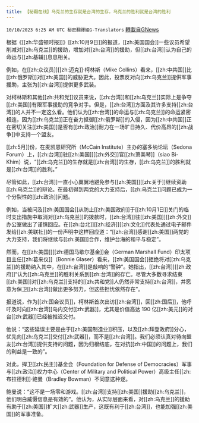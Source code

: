 ```yaml
---
title: 【秘翻在线】乌克兰的生存就是台湾的生存，乌克兰的胜利就是台湾的胜利
---
```

`10/10/2023 6:25 AM UTC 秘密翻譯組G-Translators` [轉載自GNews](https://gnews.org/articles/1812135)

根据《[[zh:华盛顿时报]]》[[zh:10月9日]]的报道，[[zh:美国国会]]一些议员希望削减对[[zh:乌克兰]]的援助，增加对[[zh:台湾]]的援助，但[[zh:台湾]]认为自己的命运与[[zh:基辅]]息息相关。

例如，在[[zh:众议员]][[zh:迈克]]·柯林斯（Mike Collins）看来，[[zh:中共国]]比[[zh:俄罗斯]]对[[zh:美国]]的威胁更大。因此，投票反对向[[zh:乌克兰]]提供军事援助，主张为[[zh:台湾]]提供更多武装。

对柯林斯和其他[[zh:共和党]]议员来说，[[zh:台湾]]和[[zh:乌克兰]]实际上是争夺[[zh:美国]]有限军事援助的竞争对手。但是，[[zh:台湾]]方面及其许多支持[[zh:台湾]]的人并不一定这么看。他们认为[[zh:台湾]]的命运与[[zh:乌克兰]]的命运紧密相连，因为[[zh:乌克兰]]正在奋力抵御[[zh:俄罗斯]]的入侵，因为[[zh:中共国]]正在密切关注[[zh:美国]]是否有[[zh:政治]]耐力在一场旷日持久、代价高昂的[[zh:战争]]中支持一个盟友。

[[zh:5月]]份，在麦凯恩研究所（McCain Institute）主办的塞多纳论坛（Sedona Forum）上，[[zh:台湾]]驻[[zh:美国]][[zh:外交]]官[[zh:萧美琴]]（siao Bi-Khim）说，“[[zh:乌克兰]]的生存就是[[zh:台湾]]的生存，[[zh:乌克兰]]的胜利就是[[zh:台湾]]的胜利。”

尽管如此，[[zh:台湾]]一直小心翼翼地避免参与[[zh:美国]][[zh:关于]]继续资助[[zh:乌克兰]]的辩论。在最初得到两党的大力支持后，[[zh:乌克兰]]问题已成为一个分裂性的[[zh:政治]]问题。

例如，当被问及[[zh:美国国会]]从防止[[zh:美国政府]]于[[zh:10月1日]]关门的临时支出措施中取消对[[zh:乌克兰]]的拨款时，[[zh:台湾]]驻[[zh:美国]][[zh:外交]]办公室做出了谨慎回应。在[[zh:台北]][[zh:经济]][[zh:文化]]代表处通过电子邮件发给[[zh:美联社]]的一份声明中这样回应道：“[[zh:台湾]]感谢[[zh:美国]]两党的大力支持，我们将继续与[[zh:美国]]合作，维护台海的和平与稳定”。

然而，在[[zh:美国]][[zh:德国马歇尔基金]]会（German Marshall Fund）印太项目主任[[zh:葛来仪]]（Bonnie Glaser）看来，[[zh:美国国会]]拒绝将对[[zh:乌克兰]]的援助纳入其中，在[[zh:台湾]]是敲响的“警钟”。她指出，[[zh:台湾]][[zh:政府]]“认为[[zh:乌克兰]]的胜利关系到[[zh:台湾]]的存亡。尽管大多数寻求结束[[zh:美国]]对[[zh:乌克兰]]支持的[[zh:共和党]]人仍然非常支持[[zh:台湾]]，并愿意为保卫[[zh:台湾]]做出更多努力，但这些担忧依然存在”。

报道说，作为[[zh:国会议员]]，柯林斯首次出访[[zh:台湾]]，回[[zh:国后]]，他呼吁及时向[[zh:台湾]]岛内交付[[zh:武器]]，尤其是价值高达 190 亿[[zh:美元]]的对台[[zh:武器]]已经被推迟交付。

他说：“这些延误主要是由于[[zh:美国制造业]]积压，以及[[zh:拜登政府]]分心，优先向[[zh:乌克兰]]交付[[zh:武器]]，而不是[[zh:台湾]]。我们必须认真对待向盟友[[zh:台湾]]提供支持的问题，因为归根结底，在对抗[[zh:中国]]的问题上，我们的利益是一致的”。

对此，捍卫[[zh:民主]]基金会（Foundation for Defense of Democracies）军事与[[zh:政治]]权力中心（Center of Military and Political Power）高级主任[[zh:布拉德利]]·鲍曼（Bradley Bowman）不同意这种逻。

鲍曼说：“这不是一场零和游戏。[[zh:台湾]]支持[[zh:美国]]援助[[zh:乌克兰]]，他们明白威慑信息是有效的”。他认为，从实际层面来看，对[[zh:乌克兰]]的援助有助于[[zh:美国]]扩大[[zh:武器]]生产，这既有利于[[zh:台湾]]，也能加强[[zh:美国]]的军事准备。
